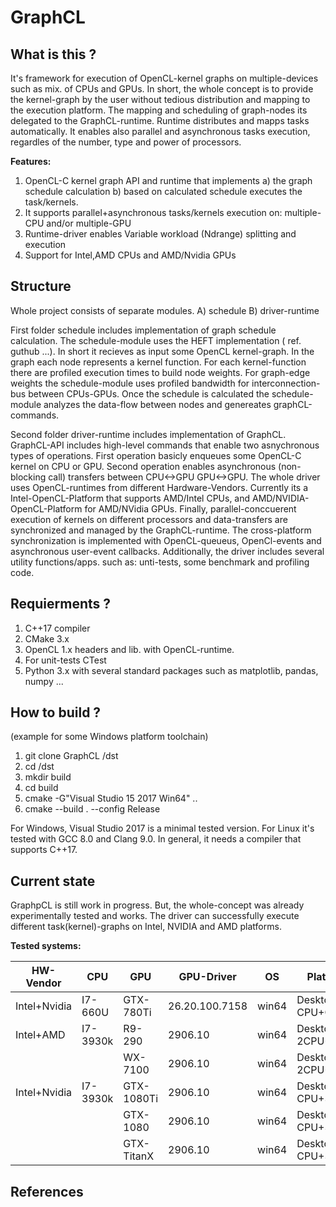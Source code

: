 # GraphCL

What is this ? 
--------------
It's framework for execution of OpenCL-kernel graphs on multiple-devices such as mix. of CPUs and GPUs. In short, the whole concept is to provide the kernel-graph by the user without tedious distribution and mapping to the execution platform. The mapping and scheduling of graph-nodes its delegated to the GraphCL-runtime. Runtime distributes and mapps tasks automatically. It enables also parallel and asynchronous tasks execution, regardles of the number, type and power of processors.

**Features:**

1. OpenCL-C kernel graph API and runtime that implements a) the graph schedule calculation b) based on calculated schedule executes the task/kernels. 
2. It supports parallel+asynchronous tasks/kernels execution on: multiple-CPU and/or multiple-GPU  
4. Runtime-driver enables Variable workload (Ndrange) splitting and execution
5. Support for Intel,AMD CPUs and AMD/Nvidia GPUs

Structure  
--------------
Whole project consists of separate modules. A) schedule B) driver-runtime
  
First folder schedule includes implementation of graph schedule calculation. The schedule-module uses the HEFT implementation ( ref. guthub ...). In short it recieves as input some OpenCL kernel-graph. In the graph each node represents a kernel function. For each kernel-function there are profiled execution times to build node weights. For graph-edge weights the schedule-module uses profiled bandwidth for interconnection-bus between CPUs-GPUs. Once the schedule is calculated the schedule-module analyzes the data-flow between nodes and genereates graphCL-commands.  

Second folder driver-runtime includes implementation of GraphCL. GraphCL-API includes high-level commands that enable two asnychronous types of operations. First operation basicly enqueues some OpenCL-C kernel on CPU or GPU. Second operation enables asynchronous (non-blocking call) transfers between CPU<->GPU GPU<->GPU. The whole driver uses OpenCL-runtimes from different Hardware-Vendors. Currently its a Intel-OpenCL-Platform that supports AMD/Intel CPUs, and AMD/NVIDIA-OpenCL-Platform for AMD/NVidia GPUs. Finally, parallel-conccuerent execution of kernels on different processors and data-transfers are synchronized and managed by the GraphCL-runtime. The cross-platform synchronization is implemented with OpenCL-queueus, OpenCl-events and asynchronous user-event callbacks. Additionally, the driver includes several utility functions/apps. such as: unti-tests, some benchmark and profiling code. 

Requierments ?
---------------
1. C++17 compiler
2. CMake 3.x
3. OpenCL 1.x headers and lib. with OpenCL-runtime.
4. For unit-tests CTest
5. Python 3.x with several standard packages such as matplotlib, pandas, numpy ...

How to build ?
---------------
(example for some Windows platform toolchain)
  1. git clone GraphCL /dst
  2. cd /dst
  3. mkdir build
  4. cd build
  5. cmake -G"Visual Studio 15 2017 Win64" .. 
  6. cmake --build . --config Release
  
For Windows, Visual Studio 2017 is a minimal tested version. For Linux it's tested with GCC 8.0 and Clang 9.0. 
In general, it needs a compiler that supports C++17. 


Current state
----------------

GraphpCL is still work in progress. But, the whole-concept was already experimentally tested and works. The driver can successfully execute different task(kernel)-graphs on Intel, NVIDIA and AMD platforms. 

**Tested systems:**

| HW-Vendor   | CPU       | GPU         | GPU-Driver     | OS    | Platform          |
| ----------- | --------- | ----------- | -------------- | ----- | ----------------- |
| Intel+Nvidia| I7-660U   | GTX-780Ti   | 26.20.100.7158 | win64 | Desktop CPU+GPU   |
| Intel+AMD   | I7-3930k  | R9-290      | 2906.10        | win64 | Desktop 2CPU+2GPU |
|             |           | WX-7100     | 2906.10        | win64 | Desktop 2CPU+2GPU |
| Intel+Nvidia| I7-3930k  | GTX-1080Ti  | 2906.10        | win64 | Desktop CPU+3GPU  |
|             |           | GTX-1080    | 2906.10        | win64 | Desktop CPU+3GPU  |
|             |           | GTX-TitanX  | 2906.10        | win64 | Desktop CPU+3GPU  |

References
------------

